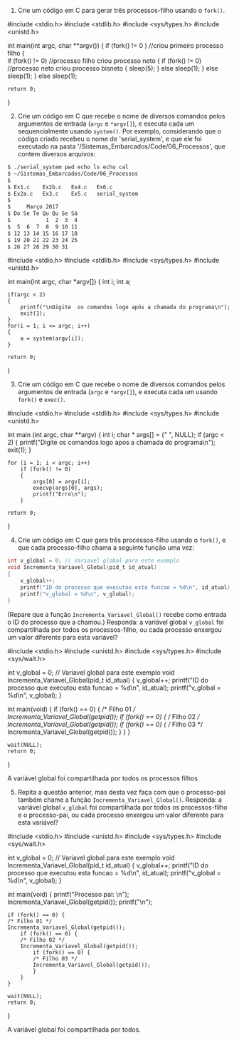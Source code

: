 1. Crie um código em C para gerar três processos-filho usando o `fork()`.

#include <stdio.h>
#include <stdlib.h>
#include <sys/types.h>
#include <unistd.h>

int main(int argc, char **argv())
{
	if (fork() != 0 ) //criou primeiro processo filho
	{	
		if (fork() != 0) //processo filho criou processo neto
		{
			if (fork() != 0) //processo neto criou processo bisneto
			{
				sleep(5);
			}
			else
				sleep(1);
		}
		else
			sleep(1);
	}
	else
		sleep(1);

	return 0;
}

2. Crie um código em C que recebe o nome de diversos comandos pelos argumentos de entrada (`argc` e `*argv[]`), e executa cada um sequencialmente usando `system()`. Por exemplo, considerando que o código criado recebeu o nome de 'serial_system', e que ele foi executado na pasta '/Sistemas_Embarcados/Code/06_Processos', que contem diversos arquivos:

```bash
$ ./serial_system pwd echo ls echo cal
$ ~/Sistemas_Embarcados/Code/06_Processos
$
$ Ex1.c    Ex2b.c   Ex4.c   Ex6.c
$ Ex2a.c   Ex3.c    Ex5.c   serial_system
$
$     Março 2017
$ Do Se Te Qu Qu Se Sá
$           1  2  3  4
$  5  6  7  8  9 10 11
$ 12 13 14 15 16 17 18
$ 19 20 21 22 23 24 25
$ 26 27 28 29 30 31
```

#include <stdio.h>
#include <stdlib.h>
#include <sys/types.h>
#include <unistd.h>

int main(int argc, char *argv[])
{
	int i;
	int a;

	if(argc < 2)
	{
		printf("\nDigite  os comandos logo após a chamada do programa\n");
		exit(1);
	}
	for(i = 1; i <= argc; i++)
	{
		a = system(argv[i]);
	}

	return 0;
}


3. Crie um código em C que recebe o nome de diversos comandos pelos argumentos de entrada (`argc` e `*argv[]`), e executa cada um usando `fork()` e `exec()`.

#include <stdio.h>
#include <stdlib.h>
#include <sys/types.h>
#include <unistd.h>

int main (int argc, char **argv)
{
	int i;
	char * args[] = {" ", NULL};
	if (argc < 2)
	{
		printf("Digite os comandos logo apos a chamada do programa\n");
		exit(1);
	}

	for (i = 1; i < argc; i++)
		if (fork() != 0) 
		{
			args[0] = argv[i];
			execvp(args[0], args);
			printf("Erro\n");
		}

	return 0;

}

4. Crie um código em C que gera três processos-filho usando o `fork()`, e que cada processo-filho chama a seguinte função uma vez:

```C
int v_global = 0; // Variavel global para este exemplo
void Incrementa_Variavel_Global(pid_t id_atual)
{
	v_global++;
	printf("ID do processo que executou esta funcao = %d\n", id_atual);
	printf("v_global = %d\n", v_global);
}
```

(Repare que a função `Incrementa_Variavel_Global()` recebe como entrada o ID do processo que a chamou.) Responda: a variável global `v_global` foi compartilhada por todos os processos-filho, ou cada processo enxergou um valor diferente para esta variável?

#include <stdio.h>
#include <unistd.h>
#include <sys/types.h>
#include <sys/wait.h>

int v_global = 0; // Variavel global para este exemplo
void Incrementa_Variavel_Global(pid_t id_atual)
{
	v_global++;
	printf("ID do processo que executou esta funcao = %d\n", id_atual);
	printf("v_global = %d\n", v_global);
}

int main(void)
{
	if (fork() == 0) {
	/* Filho 01 */
	Incrementa_Variavel_Global(getpid());
		if (fork() == 0) {
		/* Filho 02 */
		Incrementa_Variavel_Global(getpid());
			if (fork() == 0) {
			/* Filho 03 */
			Incrementa_Variavel_Global(getpid());
			}
		}
	}

	wait(NULL);
	return 0;
}

A variável global foi compartilhada por todos os processos filhos

5. Repita a questão anterior, mas desta vez faça com que o processo-pai também chame a função `Incrementa_Variavel_Global()`. Responda: a variável global `v_global` foi compartilhada por todos os processos-filho e o processo-pai, ou cada processo enxergou um valor diferente para esta variável?

#include <stdio.h>
#include <unistd.h>
#include <sys/types.h>
#include <sys/wait.h>

int v_global = 0; // Variavel global para este exemplo
void Incrementa_Variavel_Global(pid_t id_atual)
{
	v_global++;
	printf("ID do processo que executou esta funcao = %d\n", id_atual);
	printf("v_global = %d\n", v_global);
}

int main(void)
{
	printf("Processo pai: \n");
	Incrementa_Variavel_Global(getpid());
	printf("\n");	

	if (fork() == 0) {
	/* Filho 01 */
	Incrementa_Variavel_Global(getpid());
		if (fork() == 0) {
		/* Filho 02 */
		Incrementa_Variavel_Global(getpid());
			if (fork() == 0) {
			/* Filho 03 */
			Incrementa_Variavel_Global(getpid());
			}
		}
	}

	wait(NULL);
	return 0;
}

A variável global foi compartilhada por todos.
